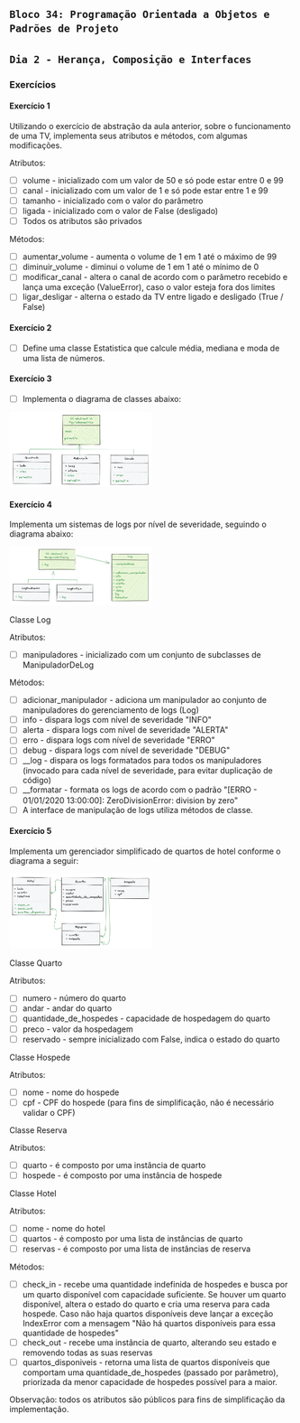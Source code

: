 ## `Bloco 34: Programação Orientada a Objetos e Padrões de Projeto`

## `Dia 2 - Herança, Composição e Interfaces`

### Exercícios

#### Exercício 1

Utilizando o exercício de abstração da aula anterior, sobre o funcionamento de uma TV, implementa seus atributos e métodos, com algumas modificações.

Atributos:

- [ ] volume - inicializado com um valor de 50 e só pode estar entre 0 e 99
- [ ] canal - inicializado com um valor de 1 e só pode estar entre 1 e 99
- [ ] tamanho - inicializado com o valor do parâmetro
- [ ] ligada - inicializado com o valor de False (desligado)
- [ ] Todos os atributos são privados

Métodos:

- [ ] aumentar_volume - aumenta o volume de 1 em 1 até o máximo de 99
- [ ] diminuir_volume - diminui o volume de 1 em 1 até o mínimo de 0
- [ ] modificar_canal - altera o canal de acordo com o parâmetro recebido e lança uma exceção (ValueError), caso o valor esteja fora dos limites
- [ ] ligar_desligar - alterna o estado da TV entre ligado e desligado (True / False)

#### Exercício 2

- [ ] Define uma classe Estatistica que calcule média, mediana e moda de uma lista de números.

#### Exercício 3

- [ ] Implementa o diagrama de classes abaixo:

[<img src="./img/diagrama_exercicio_3.png" width="50%" />](./img/diagrama_exercicio_3.png)

#### Exercício 4

Implementa um sistemas de logs por nível de severidade, seguindo o diagrama abaixo:

[<img src="./img/diagrama_exercicio_4.png" width="50%" />](./img/diagrama_exercicio_4.png)

Classe Log

Atributos:

- [ ] manipuladores - inicializado com um conjunto de subclasses de ManipuladorDeLog

Métodos:

- [ ] adicionar_manipulador - adiciona um manipulador ao conjunto de manipuladores do gerenciamento de logs (Log)
- [ ] info - dispara logs com nível de severidade "INFO"
- [ ] alerta - dispara logs com nível de severidade "ALERTA"
- [ ] erro - dispara logs com nível de severidade "ERRO"
- [ ] debug - dispara logs com nível de severidade "DEBUG"
- [ ] __log - dispara os logs formatados para todos os manipuladores (invocado para cada nível de severidade, para evitar duplicação de código)
- [ ] __formatar - formata os logs de acordo com o padrão "[ERRO - 01/01/2020 13:00:00]: ZeroDivisionError: division by zero"
- [ ] A interface de manipulação de logs utiliza métodos de classe.

#### Exercício 5

Implementa um gerenciador simplificado de quartos de hotel conforme o diagrama a seguir:

[<img src="./img/diagrama_exercicio_5.png" width="50%" />](./img/diagrama_exercicio_5.png)

Classe Quarto

Atributos:

- [ ] numero - número do quarto
- [ ] andar - andar do quarto
- [ ] quantidade_de_hospedes - capacidade de hospedagem do quarto
- [ ] preco - valor da hospedagem
- [ ] reservado - sempre inicializado com False, indica o estado do quarto

Classe Hospede

Atributos:

- [ ] nome - nome do hospede
- [ ] cpf - CPF do hospede (para fins de simplificação, não é necessário validar o CPF)

Classe Reserva

Atributos:

- [ ] quarto - é composto por uma instância de quarto
- [ ] hospede - é composto por uma instância de hospede

Classe Hotel

Atributos:

- [ ] nome - nome do hotel
- [ ] quartos - é composto por uma lista de instâncias de quarto
- [ ] reservas - é composto por uma lista de instâncias de reserva

Métodos:

- [ ] check_in - recebe uma quantidade indefinida de hospedes e busca por um quarto disponível com capacidade suficiente. Se houver um quarto disponível, altera o estado do quarto e cria uma reserva para cada hospede. Caso não haja quartos disponíveis deve lançar a exceção IndexError com a mensagem "Não há quartos disponíveis para essa quantidade de hospedes"
- [ ] check_out - recebe uma instância de quarto, alterando seu estado e removendo todas as suas reservas
- [ ] quartos_disponiveis - retorna uma lista de quartos disponíveis que comportam uma quantidade_de_hospedes (passado por parâmetro), priorizada da menor capacidade de hospedes possível para a maior.

Observação: todos os atributos são públicos para fins de simplificação da implementação.
